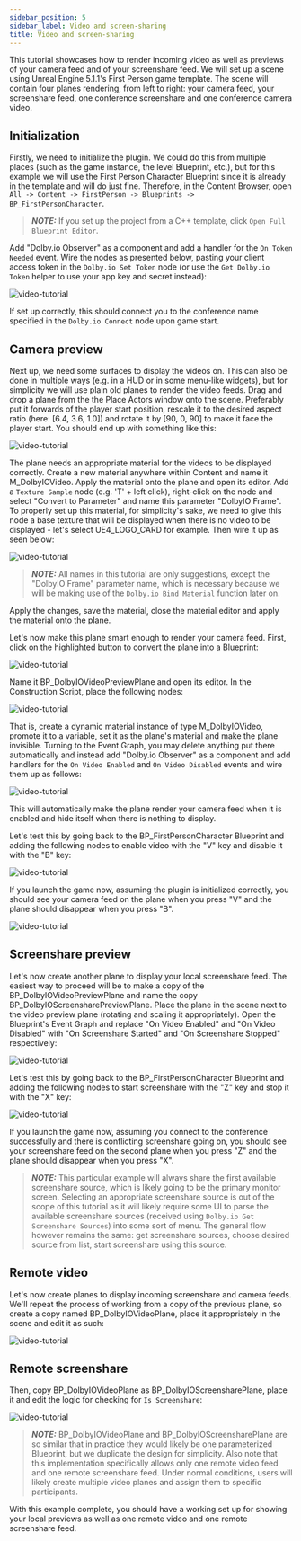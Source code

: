 ```yaml
---
sidebar_position: 5
sidebar_label: Video and screen-sharing
title: Video and screen-sharing
---
```


This tutorial showcases how to render incoming video as well as previews of your camera feed and of your screenshare feed. We will set up a scene using Unreal Engine 5.1.1's First Person game template. The scene will contain four planes rendering, from left to right: your camera feed, your screenshare feed, one conference screenshare and one conference camera video.

## Initialization

Firstly, we need to initialize the plugin. We could do this from multiple places (such as the game instance, the level Blueprint, etc.), but for this example we will use the First Person Character Blueprint since it is already in the template and will do just fine. Therefore, in the Content Browser, open `All -> Content -> FirstPerson -> Blueprints -> BP_FirstPersonCharacter`.

> **_NOTE:_** If you set up the project from a C++ template, click `Open Full Blueprint Editor`.

Add "Dolby.io Observer" as a component and add a handler for the `On Token Needed` event. Wire the nodes as presented below, pasting your client access token in the `Dolby.io Set Token` node (or use the `Get Dolby.io Token` helper to use your app key and secret instead):

![video-tutorial](../../static/img/screensharing/init.png)

If set up correctly, this should connect you to the conference name specified in the `Dolby.io Connect` node upon game start.

## Camera preview

Next up, we need some surfaces to display the videos on. This can also be done in multiple ways (e.g. in a HUD or in some menu-like widgets), but for simplicity we will use plain old planes to render the video feeds. Drag and drop a plane from the the Place Actors window onto the scene. Preferably put it forwards of the player start position, rescale it to the desired aspect ratio (here: [6.4, 3.6, 1.0]) and rotate it by [90, 0, 90] to make it face the player start. You should end up with something like this:

![video-tutorial](../../static/img/screensharing/first-plane-wrong.png)

The plane needs an appropriate material for the videos to be displayed correctly. Create a new material anywhere within Content and name it M_DolbyIOVideo. Apply the material onto the plane and open its editor. Add a `Texture Sample` node (e.g. 'T' + left click), right-click on the node and select "Convert to Parameter" and name this parameter "DolbyIO Frame". To properly set up this material, for simplicity's sake, we need to give this node a base texture that will be displayed when there is no video to be displayed - let's select UE4_LOGO_CARD for example. Then wire it up as seen below:

![video-tutorial](../../static/img/screensharing/material.png)

> **_NOTE:_** All names in this tutorial are only suggestions, except the "DolbyIO Frame" parameter name, which is necessary because we will be making use of the `Dolby.io Bind Material` function later on.

Apply the changes, save the material, close the material editor and apply the material onto the plane.

Let's now make this plane smart enough to render your camera feed. First, click on the highlighted button to convert the plane into a Blueprint:

![video-tutorial](../../static/img/screensharing/blueprintize.png)

Name it BP_DolbyIOVideoPreviewPlane and open its editor. In the Construction Script, place the following nodes:

![video-tutorial](../../static/img/screensharing/vpp-cs-wrong.png)

That is, create a dynamic material instance of type M_DolbyIOVideo, promote it to a variable, set it as the plane's material and make the plane invisible. Turning to the Event Graph, you may delete anything put there automatically and instead add "Dolby.io Observer" as a component and add handlers for the `On Video Enabled` and `On Video Disabled` events and wire them up as follows:

![video-tutorial](../../static/img/screensharing/vpp-eg-wrong.png)

This will automatically make the plane render your camera feed when it is enabled and hide itself when there is nothing to display.

Let's test this by going back to the BP_FirstPersonCharacter Blueprint and adding the following nodes to enable video with the "V" key and disable it with the "B" key:

![video-tutorial](../../static/img/screensharing/toggle-video.png)

If you launch the game now, assuming the plugin is initialized correctly, you should see your camera feed on the plane when you press "V" and the plane should disappear when you press "B".

![video-tutorial](../../static/img/screensharing/vpp-example-wrong.png)

## Screenshare preview

Let's now create another plane to display your local screenshare feed. The easiest way to proceed will be to make a copy of the BP_DolbyIOVideoPreviewPlane and name the copy BP_DolbyIOScreensharePreviewPlane. Place the plane in the scene next to the video preview plane (rotating and scaling it appropriately). Open the Blueprint's Event Graph and replace "On Video Enabled" and "On Video Disabled" with "On Screenshare Started" and "On Screenshare Stopped" respectively:

![video-tutorial](../../static/img/screensharing/spp-eg-wrong.png)

Let's test this by going back to the BP_FirstPersonCharacter Blueprint and adding the following nodes to start screenshare with the "Z" key and stop it with the "X" key:

![video-tutorial](../../static/img/screensharing/toggle-screenshare.png)

If you launch the game now, assuming you connect to the conference successfully and there is conflicting screenshare going on, you should see your screenshare feed on the second plane when you press "Z" and the plane should disappear when you press "X".

> **_NOTE:_** This particular example will always share the first available screenshare source, which is likely going to be the primary monitor screen. Selecting an appropriate screenshare source is out of the scope of this tutorial as it will likely require some UI to parse the available screenshare sources (received using `Dolby.io Get Screenshare Sources`) into some sort of menu. The general flow however remains the same: get screenshare sources, choose desired source from list, start screenshare using this source.

## Remote video

Let's now create planes to display incoming screenshare and camera feeds. We'll repeat the process of working from a copy of the previous plane, so create a copy named BP_DolbyIOVideoPlane, place it appropriately in the scene and edit it as such:

![video-tutorial](../../static/img/screensharing/vp-eg-wrong.png)

## Remote screenshare

Then, copy BP_DolbyIOVideoPlane as BP_DolbyIOScreensharePlane, place it and edit the logic for checking for `Is Screenshare`:

![video-tutorial](../../static/img/screensharing/sp-eg-wrong.png)

> **_NOTE:_** BP_DolbyIOVideoPlane and BP_DolbyIOScreensharePlane are so similar that in practice they would likely be one parameterized Blueprint, but we duplicate the design for simplicity. Also note that this implementation specifically allows only one remote video feed and one remote screenshare feed. Under normal conditions, users will likely create multiple video planes and assign them to specific participants.

With this example complete, you should have a working set up for showing your local previews as well as one remote video and one remote screenshare feed.
